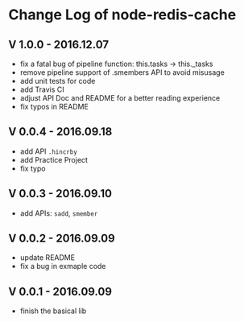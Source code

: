 # Change Log of node-redis-cache

## V 1.0.0 - 2016.12.07
* fix a fatal bug of pipeline function: this.tasks -> this._tasks
* remove pipeline support of .smembers API to avoid misusage
* add unit tests for code
* add Travis CI
* adjust API Doc and README for a better reading experience
* fix typos in README

## V 0.0.4 - 2016.09.18
* add API `.hincrby`
* add Practice Project
* fix typo

## V 0.0.3 - 2016.09.10
* add APIs: `sadd`, `smember` 

## V 0.0.2 - 2016.09.09
* update README
* fix a bug in exmaple code

## V 0.0.1 - 2016.09.09
* finish the basical lib
